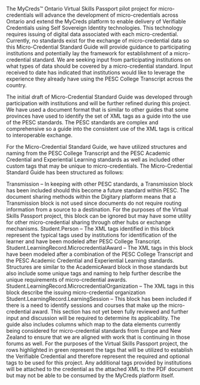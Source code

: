 The MyCreds™ Ontario Virtual Skills Passport pilot project for micro-credentials will advance the development of micro-credentials across Ontario and extend the MyCreds platform to enable delivery of Verifiable Credentials using Self Sovereign Identity technologies.  This technology requires issuing of digital data associated with each micro-credential.  Currently, no standards exist for the exchange of micro-credential data so this Micro-Credential Standard Guide will provide guidance to participating institutions and potentially lay the framework for establishment of a micro-credential standard.  We are seeking input from participating institutions on what types of data should be covered by a micro-credential standard.  Input received to date has indicated that institutions would like to leverage the experience they already have using the PESC College Transcript across the country.

The initial draft of Micro-Credential Standard Guide was developed through participation with institutions and will be further refined during this project.  We have used a document format that is similar to other guides that some provinces have used to identify the set of XML tags as a guide into the use of the PESC standards.  The PESC standards are complex and comprehensive so a guide into the consistent use of the XML tags is critical to interoperable exchange.

For the Micro-Credential Standard Guide, we have utilized structures and naming from the PESC College Transcript and the PESC Academic Credential and Experiential Learning standards as well as included other custom tags that may be unique to micro-credentials. The Micro-Credential Standard Guide has been structured as follows:

Transmission – In keeping with other PESC standards, a Transmission block has been included should this become a future standard within PESC.  The document sharing methods within the Digitary platform means that a Transmission block is not used since documents do not require routing information from a source to a destination.  For the purposes of the Virtual Skills Passport project, this block can be ignored but may have some utility for other micro-credential sharing through other hubs or exchange mechanisms.
Student.Person – The XML tags identified in this block represent the typical tags used by institutions for identification of the learner and have been modeled after PESC College Transcript.
Student.LearningRecord.MicrocredentialAward – The XML tags in this block have been modeled after a combination of the PESC College Transcript and the PESC Academic Credential and Experiential Learning standards.  Structures are similar to the AcademicAward block in those standards but also include some unique tags and naming to help further describe the unique requirements of micro-credential awards.
Student.LearningRecord.MicrocredentialOrganization – The XML tags in this block describe the issuing micro-credential organization
Student.LearningRecord.LearningSession – This block has been included if there is a need to identify sessions and courses that make up the micro-credential award.  This section has not yet been fully reviewed and further input and discussion will be required to determine its applicability.
The guide also includes columns which map to the data elements currently being considered for micro-credential standards from Europe and New Zealand to ensure that we are aligned with work that is continuing in those forums as well.
For the purposes of the Virtual Skills Passport project, the rows highlighted in green represent the tags that will be utilized to establish the Verifiable Credential and therefore represent the required and optional tags to be used for this project.  Any additional tags provided by institutions will be attached to the credential as the attached XML to the PDF document but may not be able to be consumed by the MyCreds platform itself.
